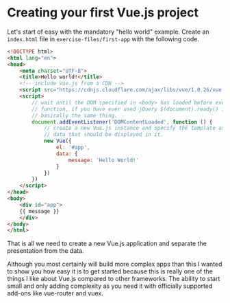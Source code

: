 # Creating your first Vue.js project

Let's start of easy with the mandatory "hello world" example.
Create an `index.html` file in `exercise-files/first-app` with the following code.

```html
<!DOCTYPE html>
<html lang="en">
<head>
	<meta charset="UTF-8">
	<title>Hello world!</title>
	<!-- include Vue.js from a CDN -->
	<script src="https://cdnjs.cloudflare.com/ajax/libs/vue/1.0.26/vue.min.js"></script>
	<script>
		// wait until the DOM specified in <body> has loaded before executing the
		// function, if you have ever used jQuery $(document).ready() it is
		// basically the same thing.
		document.addEventListener('DOMContentLoaded', function () {
			// create a new Vue.js instance and specify the template as well as the
			// data that should be displayed in it.
			new Vue({
				el: '#app',
				data: {
					message: 'Hello World!'
				}
			})
		})
	</script>
</head>
<body>
	<div id="app">
    {{ message }}
	</div>
</body>
</html>
```

That is all we need to create a new Vue.js application and separate the presentation from the data.

Although you most certainly will build more complex apps than this I wanted to show you how easy it is to get started because this is really one of the things I like about Vue.js compared to other frameworks. The ability to start small and only adding complexity as you need it with officially supported add-ons like vue-router and vuex.
